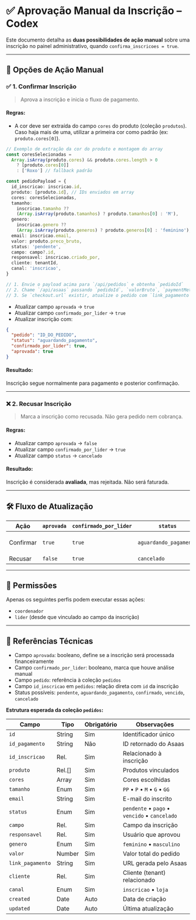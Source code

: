 # ✅ Aprovação Manual da Inscrição – Codex

Este documento detalha as **duas possibilidades de ação manual** sobre uma inscrição no painel administrativo, quando `confirma_inscricoes = true`.

---

## 📌 Opções de Ação Manual

### ✅ 1. Confirmar Inscrição

> Aprova a inscrição e inicia o fluxo de pagamento.

#### Regras:

- A cor deve ser extraída do campo `cores` do produto (coleção `produtos`). Caso haja mais de uma, utilizar a primeira cor como padrão (ex: `produto.cores[0]`).

```ts
// Exemplo de extração da cor do produto e montagem do array
const coresSelecionadas =
  Array.isArray(produto.cores) && produto.cores.length > 0
    ? [produto.cores[0]]
    : ['Roxo'] // fallback padrão

const pedidoPayload = {
  id_inscricao: inscricao.id,
  produto: [produto.id], // IDs enviados em array
  cores: coresSelecionadas,
  tamanho:
    inscricao.tamanho ??
    (Array.isArray(produto.tamanhos) ? produto.tamanhos[0] : 'M'),
  genero:
    inscricao.genero ??
    (Array.isArray(produto.generos) ? produto.generos[0] : 'feminino'),
  email: inscricao.email,
  valor: produto.preco_bruto,
  status: 'pendente',
  campo: campo?.id,
  responsavel: inscricao.criado_por,
  cliente: tenantId,
  canal: 'inscricao',
}

// 1. Envie o payload acima para `/api/pedidos` e obtenha `pedidoId`
// 2. Chame `/api/asaas` passando `pedidoId`, `valorBruto`, `paymentMethod` e `installments`
// 3. Se `checkout.url` existir, atualize o pedido com `link_pagamento` e prossiga
```

- Atualizar campo `aprovada` → `true`
- Atualizar campo `confirmado_por_lider` → `true`
- Atualizar inscrição com:

```json
{
  "pedido": "ID_DO_PEDIDO",
  "status": "aguardando_pagamento",
  "confirmado_por_lider": true,
  "aprovada": true
}
```

#### Resultado:

Inscrição segue normalmente para pagamento e posterior confirmação.

---

### ❌ 2. Recusar Inscrição

> Marca a inscrição como recusada. Não gera pedido nem cobrança.

#### Regras:

- Atualizar campo `aprovada` → `false`
- Atualizar campo `confirmado_por_lider` → `true`
- Atualizar campo `status` → `cancelado`

#### Resultado:

Inscrição é considerada **avaliada**, mas rejeitada. Não será faturada.

---

## 🛠️ Fluxo de Atualização

| Ação      | `aprovada` | `confirmado_por_lider` | `status`               | Pedido                            |
| --------- | ---------- | ---------------------- | ---------------------- | --------------------------------- |
| Confirmar | `true`     | `true`                 | `aguardando_pagamento` | Criado via API com `id_inscricao` |
| Recusar   | `false`    | `true`                 | `cancelado`            | —                                 |

---

## 🔐 Permissões

Apenas os seguintes perfis podem executar essas ações:

- `coordenador`
- `lider` (desde que vinculado ao campo da inscrição)

---

## 📎 Referências Técnicas

- Campo `aprovada`: booleano, define se a inscrição será processada financeiramente
- Campo `confirmado_por_lider`: booleano, marca que houve análise manual
- Campo `pedido`: referência à coleção `pedidos`
- Campo `id_inscricao` em `pedidos`: relação direta com `id` da inscrição
- Status possíveis: `pendente`, `aguardando_pagamento`, `confirmado`, `vencido`, `cancelado`

**Estrutura esperada da coleção `pedidos`:**

| Campo            | Tipo   | Obrigatório | Observações                       |
| ---------------- | ------ | ----------- | --------------------------------- |
| `id`             | String | Sim         | Identificador único               |
| `id_pagamento`   | String | Não         | ID retornado do Asaas             |
| `id_inscricao`   | Rel.   | Sim         | Relacionado à inscrição           |
| `produto`        | Rel.[] | Sim         | Produtos vinculados               |
| `cores`          | Array  | Sim         | Cores escolhidas                  |
| `tamanho`        | Enum   | Sim         | `PP` • `P` • `M` • `G` • `GG`     |
| `email`          | String | Sim         | E-mail do inscrito                |
| `status`         | Enum   | Sim         | `pendente` • `pago` • `vencido` • `cancelado` |
| `campo`          | Rel.   | Sim         | Campo da inscrição                |
| `responsavel`    | Rel.   | Sim         | Usuário que aprovou               |
| `genero`         | Enum   | Sim         | `feminino` • `masculino`          |
| `valor`          | Number | Sim         | Valor total do pedido             |
| `link_pagamento` | String | Sim         | URL gerada pelo Asaas             |
| `cliente`        | Rel.   | Sim         | Cliente (tenant) relacionado      |
| `canal`          | Enum   | Sim         | `inscricao` • `loja`              |
| `created`        | Date   | Auto        | Data de criação                   |
| `updated`        | Date   | Auto        | Última atualização                |
